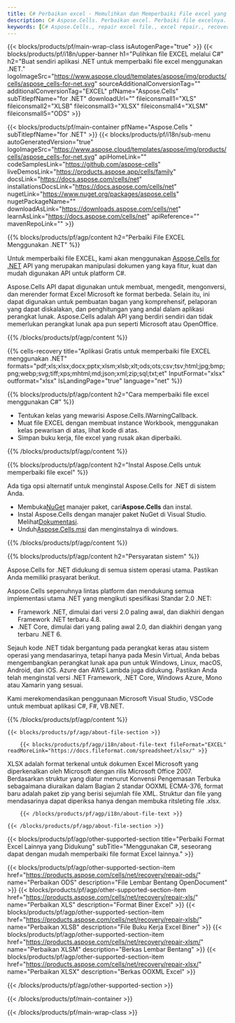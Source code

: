 ```yaml
---
title: C# Perbaikan excel - Memulihkan dan Memperbaiki File excel yang Rusak
description: C# Aspose.Cells. Perbaikan excel. Perbaiki file excelnya. alat pemulihan excel. korupsi unggul. Pulihkan data excel. pemulihan file excel. Pulihkan file excel yang rusak.
keywords: [C# Aspose.Cells., repair excel file., excel repair., recover corrupted excel file., repair corrupted excel., recover excel., fix excel file., excel corruption., restore excel data., excel file recovery., recover corrupted excel file.]
---
```

{{< blocks/products/pf/main-wrap-class isAutogenPage="true" >}}
{{< blocks/products/pf/i18n/upper-banner h1="Pulihkan file EXCEL melalui C#" h2="Buat sendiri aplikasi .NET untuk memperbaiki file excel menggunakan .NET." logoImageSrc="https://www.aspose.cloud/templates/aspose/img/products/cells/aspose_cells-for-net.svg" sourceAdditionalConversionTag="" additionalConversionTag="EXCEL" pfName="Aspose.Cells" subTitlepfName="for .NET" downloadUrl="" fileiconsmall1="XLS" fileiconsmall2="XLSB" fileiconsmall3="XLSX" fileiconsmall4="XLSM" fileiconsmall5="ODS" >}}

{{< blocks/products/pf/main-container pfName="Aspose.Cells " subTitlepfName="for .NET" >}}
{{< blocks/products/pf/i18n/sub-menu autoGeneratedVersion="true" logoImageSrc="https://www.aspose.cloud/templates/aspose/img/products/cells/aspose_cells-for-net.svg" apiHomeLink="" codeSamplesLink="https://github.com/aspose-cells" liveDemosLink="https://products.aspose.app/cells/family" docsLink="https://docs.aspose.com/cells/net" installationsDocsLink="https://docs.aspose.com/cells/net" nugetLink="https://www.nuget.org/packages/aspose.cells" nugetPackageName="" downloadAsLink="https://downloads.aspose.com/cells/net" learnAsLink="https://docs.aspose.com/cells/net" apiReference="" mavenRepoLink="" >}}

{{% blocks/products/pf/agp/content h2="Perbaiki File EXCEL Menggunakan .NET" %}}

 Untuk memperbaiki file EXCEL, kami akan menggunakan
 [Aspose.Cells for .NET](https://products.aspose.com/cells/net) 
 API yang merupakan manipulasi dokumen yang kaya fitur, kuat dan mudah digunakan API untuk platform C#.
 
 Aspose.Cells API dapat digunakan untuk membuat, mengedit, mengonversi, dan merender format Excel Microsoft ke format berbeda. Selain itu, ini dapat digunakan untuk pembuatan bagan yang komprehensif, pelaporan yang dapat diskalakan, dan penghitungan yang andal dalam aplikasi perangkat lunak. Aspose.Cells adalah API yang berdiri sendiri dan tidak memerlukan perangkat lunak apa pun seperti Microsoft atau OpenOffice.

{{% /blocks/products/pf/agp/content %}}

{{% cells-recovery title="Aplikasi Gratis untuk memperbaiki file EXCEL menggunakan .NET" formats="pdf;xls;xlsx;docx;pptx;xlsm;xlsb;xlt;ods;ots;csv;tsv;html;jpg;bmp;png;webp;svg;tiff;xps;mhtml;md;json;xml;zip;sql;txt;et" InputFormat="xlsx" outformat="xlsx" IsLandingPage="true" language="net" %}}

{{% blocks/products/pf/agp/content h2="Cara memperbaiki file excel menggunakan C#" %}}

+ Tentukan kelas yang mewarisi Aspose.Cells.IWarningCallback.
+ Muat file EXCEL dengan membuat instance Workbook, menggunakan kelas pewarisan di atas, lihat kode di atas.
+ Simpan buku kerja, file excel yang rusak akan diperbaiki.

{{% /blocks/products/pf/agp/content %}}


{{% blocks/products/pf/agp/content h2="Instal Aspose.Cells untuk memperbaiki file excel" %}}

Ada tiga opsi alternatif untuk menginstal Aspose.Cells for .NET di sistem Anda.
-  Membuka[NuGet](https://www.nuget.org/packages/aspose.cells) manajer paket, cari**Aspose.Cells** dan instal.
-  Instal Aspose.Cells dengan manajer paket NuGet di Visual Studio. Melihat[Dokumentasi](https://docs.aspose.com/cells/net/getting-started/#install-asposecells-through-nuget). 
-  Unduh[Aspose.Cells.msi](https://releases.aspose.com/cells/net/) dan menginstalnya di windows.

{{% /blocks/products/pf/agp/content %}}

    
{{% blocks/products/pf/agp/content h2="Persyaratan sistem" %}}

 Aspose.Cells for .NET didukung di semua sistem operasi utama. Pastikan Anda memiliki prasyarat berikut.
 
Aspose.Cells sepenuhnya lintas platform dan mendukung semua implementasi utama .NET yang mengikuti spesifikasi Standar 2.0 .NET:
-  Framework .NET, dimulai dari versi 2.0 paling awal, dan diakhiri dengan Framework .NET terbaru 4.8.
-  .NET Core, dimulai dari yang paling awal 2.0, dan diakhiri dengan yang terbaru .NET 6.

Sejauh kode .NET tidak bergantung pada perangkat keras atau sistem operasi yang mendasarinya, tetapi hanya pada Mesin Virtual, Anda bebas mengembangkan perangkat lunak apa pun untuk Windows, Linux, macOS, Android, dan iOS. Azure dan AWS Lambda juga didukung. Pastikan Anda telah menginstal versi .NET Framework, .NET Core, Windows Azure, Mono atau Xamarin yang sesuai.

Kami merekomendasikan penggunaan Microsoft Visual Studio, VSCode untuk membuat aplikasi C#, F#, VB.NET.

{{% /blocks/products/pf/agp/content %}}
    
    
<!-- aboutfile Starts -->

    {{< blocks/products/pf/agp/about-file-section >}}

        {{< blocks/products/pf/agp/i18n/about-file-text fileFormat="EXCEL" readMoreLink="https://docs.fileformat.com/spreadsheet/xlsx/" >}}
XLSX adalah format terkenal untuk dokumen Excel Microsoft yang diperkenalkan oleh Microsoft dengan rilis Microsoft Office 2007. Berdasarkan struktur yang diatur menurut Konvensi Pengemasan Terbuka sebagaimana diuraikan dalam Bagian 2 standar OOXML ECMA-376, format baru adalah paket zip yang berisi sejumlah file XML. Struktur dan file yang mendasarinya dapat diperiksa hanya dengan membuka ritsleting file .xlsx.

        {{< /blocks/products/pf/agp/i18n/about-file-text >}}

    {{< /blocks/products/pf/agp/about-file-section >}}

<!-- aboutfile Ends -->

{{< blocks/products/pf/agp/other-supported-section title="Perbaiki Format Excel Lainnya yang Didukung" subTitle="Menggunakan C#, seseorang dapat dengan mudah memperbaiki file format Excel lainnya." >}}

{{< blocks/products/pf/agp/other-supported-section-item href="https://products.aspose.com/cells/net/recovery/repair-ods/" name="Perbaikan ODS" description="File Lembar Bentang OpenDocument" >}}
{{< blocks/products/pf/agp/other-supported-section-item href="https://products.aspose.com/cells/net/recovery/repair-xls/" name="Perbaikan XLS" description="Format Biner Excel" >}}
{{< blocks/products/pf/agp/other-supported-section-item href="https://products.aspose.com/cells/net/recovery/repair-xlsb/" name="Perbaikan XLSB" description="File Buku Kerja Excel Biner" >}}
{{< blocks/products/pf/agp/other-supported-section-item href="https://products.aspose.com/cells/net/recovery/repair-xlsm/" name="Perbaikan XLSM" description="Berkas Lembar Bentang" >}}
{{< blocks/products/pf/agp/other-supported-section-item href="https://products.aspose.com/cells/net/recovery/repair-xlsx/" name="Perbaikan XLSX" description="Berkas OOXML Excel" >}}

{{< /blocks/products/pf/agp/other-supported-section >}}

{{< /blocks/products/pf/main-container >}}
    
{{< /blocks/products/pf/main-wrap-class >}}
